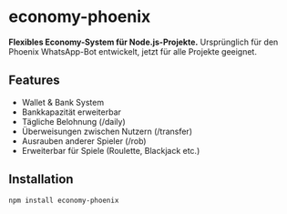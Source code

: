 # economy-phoenix

**Flexibles Economy-System für Node.js-Projekte.**
Ursprünglich für den Phoenix WhatsApp-Bot entwickelt, jetzt für alle Projekte geeignet.

## Features
- Wallet & Bank System
- Bankkapazität erweiterbar
- Tägliche Belohnung (/daily)
- Überweisungen zwischen Nutzern (/transfer)
- Ausrauben anderer Spieler (/rob)
- Erweiterbar für Spiele (Roulette, Blackjack etc.)

## Installation

```bash
npm install economy-phoenix
